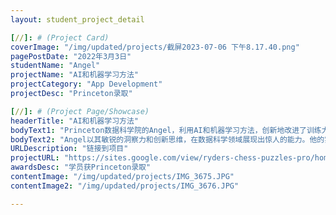 ```yaml
---
layout: student_project_detail

[//]: # (Project Card)
coverImage: "/img/updated/projects/截屏2023-07-06 下午8.17.40.png"
pagePostDate: "2022年3月3日"
studentName: "Angel"
projectName: "AI和机器学习方法"
projectCategory: "App Development"
projectDesc: "Princeton录取"

[//]: # (Project Page/Showcase)
headerTitle: "AI和机器学习方法"
bodyText1: "Princeton数据科学院的Angel，利用AI和机器学习方法，创新地改进了训练大数据模型的方式，并因此在Kaggle算法竞赛中获得金奖。"
bodyText2: "Angel以其敏锐的洞察力和创新思维，在数据科学领域展现出惊人的能力。他的实践成果和竞赛成就，标志着他将在未来的数据科学领域中发光发热。"
URLDescription: "链接到项目"
projectURL: "https://sites.google.com/view/ryders-chess-puzzles-pro/home"
awardsDesc: "学员获Princeton录取"
contentImage: "/img/updated/projects/IMG_3675.JPG"
contentImage2: "/img/updated/projects/IMG_3676.JPG"

---
```

